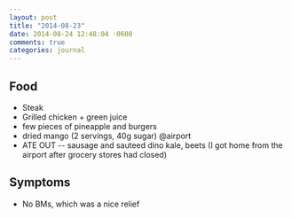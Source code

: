 ```yaml
---
layout: post
title: "2014-08-23"
date: 2014-08-24 12:48:04 -0600
comments: true
categories: journal
---
```


## Food
* Steak
* Grilled chicken + green juice
* few pieces of pineapple and burgers
* dried mango (2 servings, 40g sugar) @airport
* ATE OUT -- sausage and sauteed dino kale, beets (I got home from the airport after grocery stores had closed)

## Symptoms
* No BMs, which was a nice relief
